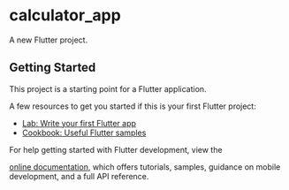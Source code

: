 # calculator_app

A new Flutter project.

## Getting Started

This project is a starting point for a Flutter application.

A few resources to get you started if this is your first Flutter project:




- [Lab: Write your first Flutter app](https://docs.flutter.dev/get-started/codelab)
- [Cookbook: Useful Flutter samples](https://docs.flutter.dev/cookbook)

For help getting started with Flutter development, view the




[online documentation](https://docs.flutter.dev/), which offers tutorials,
samples, guidance on mobile development, and a full API reference.
